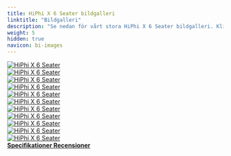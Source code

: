 ```yaml
---
title: HiPhi X 6 Seater bildgalleri
linktitle: "Bildgalleri"
description: "Se nedan för vårt stora HiPhi X 6 Seater bildgalleri. Klicka på bilderna för högupplösta versioner."
weight: 5
hidden: true
navicon: bi-images
---
```

<!-- markdownlint-disable MD033 -->
<div class="row" id ="my-gallery">
	<div class="pswp-grid-item col-6 col-md-4">
		<a href="https://media.evkx.net/multimedia/models/hiphi/x/x_6_seater/charging_1.jpg"
data-pswp-src="https://media.evkx.net/multimedia/models/hiphi/x/x_6_seater/charging_1.jpg"
data-pswp-width="3000"
data-pswp-height="2000" 
target="_blank">
			<img src="https://media.evkx.net/multimedia/models/hiphi/x/x_6_seater/charging_1_xst.jpg" alt="HiPhi X 6 Seater" class="img-fluid " />
		</a>
	</div>
	<div class="pswp-grid-item col-6 col-md-4">
		<a href="https://media.evkx.net/multimedia/models/hiphi/x/x_6_seater/exterior_1.jpg"
data-pswp-src="https://media.evkx.net/multimedia/models/hiphi/x/x_6_seater/exterior_1.jpg"
data-pswp-width="1959"
data-pswp-height="1102" 
target="_blank">
			<img src="https://media.evkx.net/multimedia/models/hiphi/x/x_6_seater/exterior_1_xst.jpg" alt="HiPhi X 6 Seater" class="img-fluid " />
		</a>
	</div>
	<div class="pswp-grid-item col-6 col-md-4">
		<a href="https://media.evkx.net/multimedia/models/hiphi/x/x_6_seater/exterior_2.jpg"
data-pswp-src="https://media.evkx.net/multimedia/models/hiphi/x/x_6_seater/exterior_2.jpg"
data-pswp-width="3000"
data-pswp-height="1687" 
target="_blank">
			<img src="https://media.evkx.net/multimedia/models/hiphi/x/x_6_seater/exterior_2_xst.jpg" alt="HiPhi X 6 Seater" class="img-fluid " />
		</a>
	</div>
	<div class="pswp-grid-item col-6 col-md-4">
		<a href="https://media.evkx.net/multimedia/models/hiphi/x/x_6_seater/exterior_3.jpg"
data-pswp-src="https://media.evkx.net/multimedia/models/hiphi/x/x_6_seater/exterior_3.jpg"
data-pswp-width="3000"
data-pswp-height="2000" 
target="_blank">
			<img src="https://media.evkx.net/multimedia/models/hiphi/x/x_6_seater/exterior_3_xst.jpg" alt="HiPhi X 6 Seater" class="img-fluid " />
		</a>
	</div>
	<div class="pswp-grid-item col-6 col-md-4">
		<a href="https://media.evkx.net/multimedia/models/hiphi/x/x_6_seater/exterior_4.jpg"
data-pswp-src="https://media.evkx.net/multimedia/models/hiphi/x/x_6_seater/exterior_4.jpg"
data-pswp-width="3000"
data-pswp-height="2000" 
target="_blank">
			<img src="https://media.evkx.net/multimedia/models/hiphi/x/x_6_seater/exterior_4_xst.jpg" alt="HiPhi X 6 Seater" class="img-fluid " />
		</a>
	</div>
	<div class="pswp-grid-item col-6 col-md-4">
		<a href="https://media.evkx.net/multimedia/models/hiphi/x/x_6_seater/headlights_1.jpg"
data-pswp-src="https://media.evkx.net/multimedia/models/hiphi/x/x_6_seater/headlights_1.jpg"
data-pswp-width="3000"
data-pswp-height="2000" 
target="_blank">
			<img src="https://media.evkx.net/multimedia/models/hiphi/x/x_6_seater/headlights_1_xst.jpg" alt="HiPhi X 6 Seater" class="img-fluid " />
		</a>
	</div>
	<div class="pswp-grid-item col-6 col-md-4">
		<a href="https://media.evkx.net/multimedia/models/hiphi/x/x_6_seater/main_1.jpg"
data-pswp-src="https://media.evkx.net/multimedia/models/hiphi/x/x_6_seater/main_1.jpg"
data-pswp-width="3000"
data-pswp-height="2000" 
target="_blank">
			<img src="https://media.evkx.net/multimedia/models/hiphi/x/x_6_seater/main_1_xst.jpg" alt="HiPhi X 6 Seater" class="img-fluid " />
		</a>
	</div>
	<div class="pswp-grid-item col-6 col-md-4">
		<a href="https://media.evkx.net/multimedia/models/hiphi/x/x_6_seater/rearlights_1.jpg"
data-pswp-src="https://media.evkx.net/multimedia/models/hiphi/x/x_6_seater/rearlights_1.jpg"
data-pswp-width="3000"
data-pswp-height="2000" 
target="_blank">
			<img src="https://media.evkx.net/multimedia/models/hiphi/x/x_6_seater/rearlights_1_xst.jpg" alt="HiPhi X 6 Seater" class="img-fluid " />
		</a>
	</div>
	<div class="pswp-grid-item col-6 col-md-4">
		<a href="https://media.evkx.net/multimedia/models/hiphi/x/x_6_seater/screens_1.jpg"
data-pswp-src="https://media.evkx.net/multimedia/models/hiphi/x/x_6_seater/screens_1.jpg"
data-pswp-width="3000"
data-pswp-height="2000" 
target="_blank">
			<img src="https://media.evkx.net/multimedia/models/hiphi/x/x_6_seater/screens_1_xst.jpg" alt="HiPhi X 6 Seater" class="img-fluid " />
		</a>
	</div>
	<div class="pswp-grid-item col-6 col-md-4">
		<a href="https://media.evkx.net/multimedia/models/hiphi/x/x_6_seater/trunk_1.jpg"
data-pswp-src="https://media.evkx.net/multimedia/models/hiphi/x/x_6_seater/trunk_1.jpg"
data-pswp-width="1200"
data-pswp-height="700" 
target="_blank">
			<img src="https://media.evkx.net/multimedia/models/hiphi/x/x_6_seater/trunk_1_xst.jpg" alt="HiPhi X 6 Seater" class="img-fluid " />
		</a>
	</div>
	<div class="pswp-grid-item col-6 col-md-4">
		<a href="https://media.evkx.net/multimedia/models/hiphi/x/x_6_seater/trunk_2.jpg"
data-pswp-src="https://media.evkx.net/multimedia/models/hiphi/x/x_6_seater/trunk_2.jpg"
data-pswp-width="3000"
data-pswp-height="2000" 
target="_blank">
			<img src="https://media.evkx.net/multimedia/models/hiphi/x/x_6_seater/trunk_2_xst.jpg" alt="HiPhi X 6 Seater" class="img-fluid " />
		</a>
	</div>
</div>
<script type="module">
  import PhotoSwipeLightbox from '/js/photoswipe-lightbox.esm.js';
    const lightbox = new PhotoSwipeLightbox({
       gallery: '#my-gallery',
        children: 'a',
        pswpModule: () => import('/js/photoswipe.esm.js')
    });
lightbox.init();
</script>
<div class="mt-3 mb-3">
<a href="../specifications/" class="text-decoration-none text-black">
<strong><i class="bi-arrow-left"></i> Specifikationer </strong>
</a>
<a href="../reviews/" class="text-decoration-none text-black float-end">
<strong>Recensioner <i class="bi-arrow-right"></i></strong>
</a>
</div>
